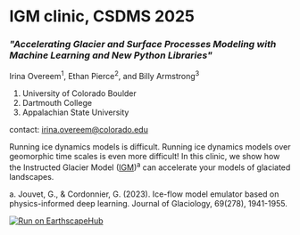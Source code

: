 # IGM clinic, CSDMS 2025
### *"Accelerating Glacier and Surface Processes Modeling with Machine Learning and New Python Libraries"*

Irina Overeem<sup>1</sup>, Ethan Pierce<sup>2</sup>, and Billy Armstrong<sup>3</sup>
<sub>
1. University of Colorado Boulder
2. Dartmouth College
3. Appalachian State University
</sub>

contact: irina.overeem@colorado.edu

Running ice dynamics models is difficult. Running ice dynamics models over geomorphic time scales is even more difficult! In this clinic, we show how the Instructed Glacier Model ([IGM](https://github.com/jouvetg/igm/tree/main/igm/modules))<sup>a</sup> can accelerate your models of glaciated landscapes.

a. Jouvet, G., & Cordonnier, G. (2023). Ice-flow model emulator based on physics-informed deep learning. Journal of Glaciology, 69(278), 1941-1955.

[jhub-link]: https://explore.openearthscape.org/hub/user-redirect/git-pull?repo=https%3A%2F%2Fgithub.com%2Fethan-pierce%2Figm-clinic-csdms-2025&urlpath=lab%2Ftree%2Figm-clinic-csdms-2025%2F%3Fautodecode&branch=main
[badge]: https://img.shields.io/badge/Run%20on-EarthscapeHub-orange

[![Run on EarthscapeHub][badge]][jhub-link]
